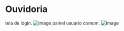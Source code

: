 # Ouvidoria

tela de login.
![image](https://user-images.githubusercontent.com/34004001/138376303-a14ba42f-91c7-431e-983a-8b1f65c68b24.png)
painel usuario comum.
![image](https://user-images.githubusercontent.com/34004001/138376335-0f04a72a-100d-49a9-9f4c-e6b46de5175c.png)
